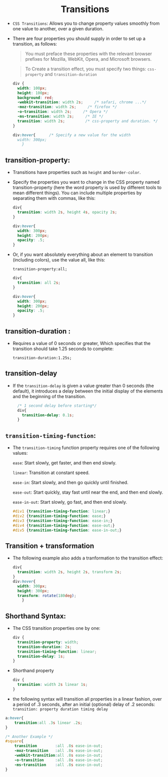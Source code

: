 # <center>Transitions</center>


* `CSS Transitions`: Allows you to change property values smoothly from one value to another, over a given duration.

* There are four properties you should supply in order to set up a transition, as follows:

  > You must preface these properties with the relevant browser prefixes for Mozilla, WebKit, Opera, and Microsoft browsers.

  > To Create a transition effect, you must specify two things: `css-property` and `transition-duration`


  ```css
  div {
    width: 100px;
    height: 100px;
    background: red;
    -webkit-transition: width 2s;     /* safari, chrome ...*/
    -moz-transition: width 2s;     /* firefox */
    -o-transition: width 2s;     /* Opera */
    -ms-transition: width 2s;     /* IE */
    transition: width 2s;         /* css-property and duration. */
  }

  div:hover{      /* Specify a new value for the width
    width: 300px;
      }
  ```
  
## transition-property: 

* Transitions have properties such as `height` and `border-color`. 

* Specify the properties you want to change in the CSS property named transition-property (here the word property is used by different tools to mean different things). You can include multiple properties by separating them with commas, like this:

  ```css
  div{
    transition: width 2s, height 4s, opacity 2s; 
  }

  div:hover{
    width: 300px;
    height: 200px;
    opacity: .5;
  }
  ```
  
* Or, if you want absolutely everything about an element to transition (including colors), use the value all, like this:

  `transition-property:all;`
  ```css
  div{
    transition: all 2s; 
  }

  div:hover{
    width: 300px;
    height: 200px;
    opacity: .5;
  }
  ```

## transition-duration : 

* Requires a value of 0 seconds or greater, Which specifies that the transition should take 1.25 seconds to complete:

  `transition-duration:1.25s;`

## transition-delay

* If the `transition-delay` is given a value greater than 0 seconds (the default), it introduces a delay between the initial display of the elements and the beginning of the transition.

  ```css
    /* 1 second delay before starting*/
    div{
      transition-delay: 0.1s;
    }
  ```

## `transition-timing-function`: 

* The `transition-timing` function property requires one of the following values:

  `ease`: Start slowly, get faster, and then end slowly.
  
  `linear`: Transition at constant speed.
  
  `ease-in`: Start slowly, and then go quickly until finished.
  
  `ease-out`: Start quickly, stay fast until near the end, and then end slowly.
  
  `ease-in-out`: Start slowly, go fast, and then end slowly.

  ```css
  #div1 {transition-timing-function: linear;} 
  #div2 {transition-timing-function: ease;} 
  #div3 {transition-timing-function: ease-in;} 
  #div4 {transition-timing-function: ease-out;} 
  #div5 {transition-timing-function: ease-in-out;} 
  ```
  
## Transition + transformation

* The following example also adds a tranformation to the transition effect:

  ```css
  div{
    transition: width 2s, height 2s, transform 2s;
  }
  div:hover{
    width: 300px;
    height: 300px;
    transform: rotate(180deg);
      }
  ```

## Shorthand Syntax:

* The CSS transition properties one by one:

  ```css
  div {
    transition-property: width;
    transition-duration: 2s;
    transition-timing-function: linear;
    transition-delay: 1s;
  }   
  ```

* Shorthand property

  ```css
  div {
    transition: width 2s linear 1s;
  }
  ```

*  the following syntax will transition all properties in a linear fashion, over a period of .3 seconds, after an initial (optional) delay of .2 seconds: `transition: property duration timing delay`

  ```css
  a:hover{
      transition:all .3s linear .2s;
  }

  /* Another Example */
  #square{
      transition        :all .8s ease-in-out;
      -moz-transition   :all .8s ease-in-out;
      -webkit-transition:all .8s ease-in-out;
      -o-transition     :all .8s ease-in-out;
      -ms-transition    :all .8s ease-in-out;
  }
  ```

